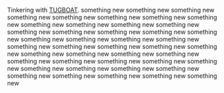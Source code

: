 Tinkering with [TUGBOAT](https://www.tugboat.qa).
something new
something new
something new
something new
something new
something new
something new
something new
something new
something new
something new
something new
something new
something new
something new
something new
something new
something new
something new
something new
something new
something new
something new
something new
something new
something new
something new
something new
something new
something new
something new
something new
something new
something new
something new
something new
something new
something new
something new
something new
something new
something new
something new
something new
